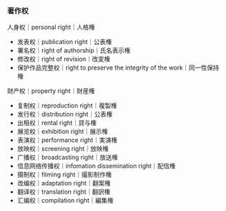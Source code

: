 ### 著作权
人身权｜personal right｜人格権
- 发表权｜publication right｜公表権
- 署名权｜right of authorship｜氏名表示権
- 修改权｜right of revision｜改変権
- 保护作品完整权｜right to preserve the integrity of the work｜同一性保持権

财产权｜property right｜財産権
- 复制权｜reproduction right｜複製権
- 发行权｜distribution right｜公表権
- 出租权｜rental right｜貸与権
- 展览权｜exhibition right｜展示権
- 表演权｜performance right｜実演権
- 放映权｜screening right｜放映権
- 广播权｜broadcasting right｜放送権
- 信息网络传播权｜infomation dissemination right｜配信権
- 摄制权｜filming right｜撮影制作権
- 改编权｜adaptation right｜翻案権
- 翻译权｜translation right｜翻訳権
- 汇编权｜compilation right｜編集権


